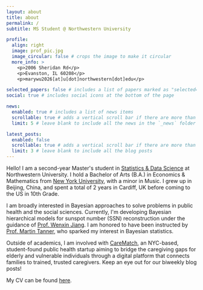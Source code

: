 ```yaml
---
layout: about
title: about
permalink: /
subtitle: MS Student @ Northwestern University

profile:
  align: right
  image: prof_pic.jpg
  image_circular: false # crops the image to make it circular
  more_info: >
    <p>2006 Sheridan Rd</p>
    <p>Evanston, IL 60208</p>
    <p>marywu2026[at]u[dot]northwestern[dot]edu</p>

selected_papers: false # includes a list of papers marked as "selected={true}"
social: true # includes social icons at the bottom of the page

news: 
  enabled: true # includes a list of news items
  scrollable: true # adds a vertical scroll bar if there are more than 3 news items
  limit: 5 # leave blank to include all the news in the `_news` folder

latest_posts:
  enabled: false
  scrollable: true # adds a vertical scroll bar if there are more than 3 new posts items
  limit: 3 # leave blank to include all the blog posts
---
```


Hello! I am a second-year Master's student in [Statistics & Data Science](https://statistics.northwestern.edu/) at Northwestern University. I hold a Bachelor of Arts (B.A.) in Economics & Mathematics from [New York University](https://www.nyu.edu/), with a minor in Music. I grew up in Beijing, China, and spent a total of 2 years in Cardiff, UK before coming to the US in 10th Grade. 

I am broadly interested in Bayesian approaches to solve problems in public health and the social sciences. Currently, I'm developing Bayesian hierarchical models for sunspot number (SSN) reconstruction under the guidance of [Prof. Wenxin Jiang](https://statistics.northwestern.edu/people/faculty/wenxin-jiang.html). I am honored to have been instructed by [Prof. Martin Tanner](https://statistics.northwestern.edu/people/in-memoriam/martin-tanner.html), who sparked my interest in Bayesian statistics. 

Outside of academics, I am involved with [CareMatch](https://marywu-12.github.io/carematch/), an NYC-based, student-found public health startup aiming to bridge the caregiving gaps for elderly and vulnerable individuals through a digital platform that connects families to trained, trusted caregivers. Keep an eye out for our biweekly blog posts! 

My CV can be found [here](https://marywu-12.github.io/assets/pdf/Mary_Wu_resume.pdf). 
